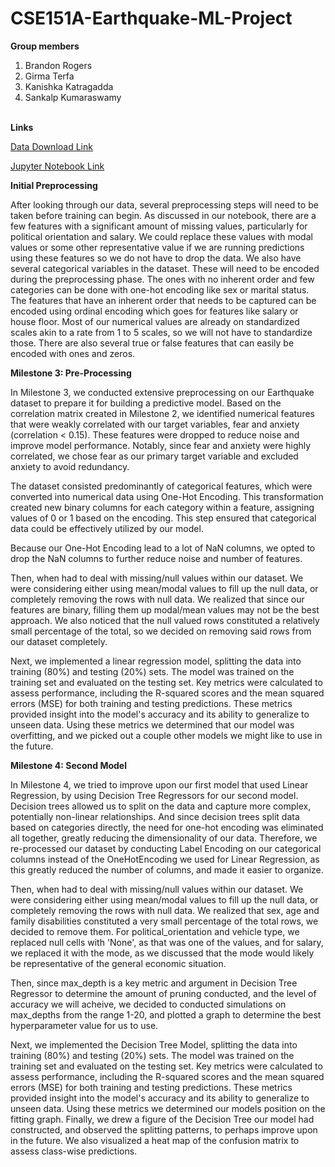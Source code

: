 # CSE151A-Earthquake-ML-Project
**Group members**
1. Brandon Rogers 
2. Girma Terfa 
3. Kanishka Katragadda    
4. Sankalp Kumaraswamy<br><br>

**Links**

[Data Download Link](https://www.kaggle.com/datasets/antoniocola/earthquake-perception-dataset)

[Jupyter Notebook Link](https://colab.research.google.com/drive/18wviw9PHky41dNvtAJUs4lkZ43YkiXUk?usp=sharing)

**Initial Preprocessing**

After looking through our data, several preprocessing steps will need to be taken before training can begin. As discussed in our notebook, there are a few features with a significant amount of missing values, particularly for political orientation and salary. We could replace these values with modal values or some other representative value if we are running predictions using these features so we do not have to drop the data. We also have several categorical variables in the dataset. These will need to be encoded during the preprocessing phase. The ones with no inherent order and few categories can be done with one-hot encoding like sex or marital status. The features that have an inherent order that needs to be captured can be encoded using ordinal encoding which goes for features like salary or house floor. Most of our numerical values are already on standardized scales akin to a rate from 1 to 5 scales, so we will not have to standardize those. There are also several true or false features that can easily be encoded with ones and zeros. 

**Milestone 3: Pre-Processing**

In Milestone 3, we conducted extensive preprocessing on our Earthquake dataset to prepare it for building a predictive model. Based on the correlation matrix created in Milestone 2, we identified numerical features that were weakly correlated with our target variables, fear and anxiety (correlation < 0.15). These features were dropped to reduce noise and improve model performance. Notably, since fear and anxiety were highly correlated, we chose fear as our primary target variable and excluded anxiety to avoid redundancy.

The dataset consisted predominantly of categorical features, which were converted into numerical data using One-Hot Encoding. This transformation created new binary columns for each category within a feature, assigning values of 0 or 1 based on the encoding. This step ensured that categorical data could be effectively utilized by our model.

Because our One-Hot Encoding lead to a lot of NaN columns, we opted to drop the NaN columns to further reduce noise and number of features.

Then, when had to deal with missing/null values within our dataset. We were considering either using mean/modal values to fill up the null data, or completely removing the rows with null data. We realized that since our features are binary, filling them up modal/mean values may not be the best approach. We also noticed that the null valued rows constituted a relatively small percentage of the total, so we decided on removing said rows from our dataset completely.

Next, we implemented a linear regression model, splitting the data into training (80%) and testing (20%) sets. The model was trained on the training set and evaluated on the testing set. Key metrics were calculated to assess performance, including the R-squared scores and the mean squared errors (MSE) for both training and testing predictions. These metrics provided insight into the model's accuracy and its ability to generalize to unseen data. Using these metrics we determined that our model was overfitting, and we picked out a couple other models we might like to use in the future.

**Milestone 4: Second Model**

In Milestone 4, we tried to improve upon our first model that used Linear Regression, by using Decision Tree Regressors for our second model. Decision trees allowed us to split on the data and capture more complex, potentially non-linear relationships. And since decision trees split data based on categories directly, the need for one-hot encoding was eliminated all together, greatly reducing the dimensionality of our data. Therefore, we re-processed our dataset by conducting Label Encoding on our categorical columns instead of the OneHotEncoding we used for Linear Regression, as this greatly reduced the number of columns, and made it easier to organize.

Then, when had to deal with missing/null values within our dataset. We were considering either using mean/modal values to fill up the null data, or completely removing the rows with null data. We realized that sex, age and family disabilities constituted a very small percentage of the total rows, we decided to remove them. For political_orientation and vehicle type, we replaced null cells with 'None', as that was one of the values, and for salary, we replaced it with the mode, as we discussed that the mode would likely be representative of the general economic situation. 

Then, since max_depth is a key metric and argument in Decision Tree Regressor to determine the amount of pruning conducted, and the level of accuracy we will acheive, we decided to conducted simulations on max_depths from the range 1-20, and plotted a graph to determine the best hyperparameter value for us to use.

Next, we implemented the Decision Tree Model, splitting the data into training (80%) and testing (20%) sets. The model was trained on the training set and evaluated on the testing set. Key metrics were calculated to assess performance, including the R-squared scores and the mean squared errors (MSE) for both training and testing predictions. These metrics provided insight into the model's accuracy and its ability to generalize to unseen data. Using these metrics we determined our models position on the fitting graph. Finally, we drew a figure of the Decision Tree our model had constructed, and observed the splitting patterns, to perhaps improve upon in the future. We also visualized a heat map of the confusion matrix to assess class-wise predictions.

